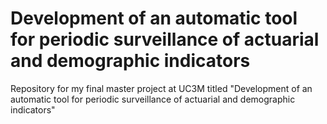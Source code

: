 # Development of an automatic tool for periodic surveillance of actuarial and demographic indicators

Repository for my final master project at UC3M titled "Development of an automatic tool for periodic surveillance of actuarial and demographic indicators"

